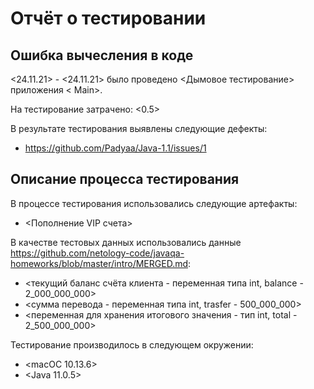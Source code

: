 # Отчёт о тестировании <Main>

## Ошибка вычесления в коде

<24.11.21> - <24.11.21> было проведено <Дымовое тестирование> приложения < Main>. 

На тестирование затрачено: <0.5>

В результате тестирования выявлены следующие дефекты:
* <https://github.com/Padyaa/Java-1.1/issues/1>

## Описание процесса тестирования

В процессе тестирования использовались следующие артефакты:
* <Пополнение VIP счета>



В качестве тестовых данных использовались данные <https://github.com/netology-code/javaqa-homeworks/blob/master/intro/MERGED.md>:
* <текущий баланс счёта клиента - переменная типа int, balance - 2_000_000_000>
* <сумма перевода - переменная типа int, trasfer - 500_000_000>
* <переменная для хранения итогового значения - тип int, total - 2_500_000_000>

Тестирование производилось в следующем окружении:
* <macОС 10.13.6>
* <Java 11.0.5>